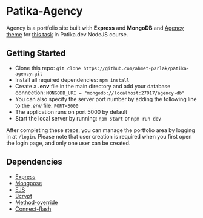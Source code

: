 # Patika-Agency
Agency is a portfolio site built with **Express** and **MongoDB** and [Agency theme](https://startbootstrap.com/theme/agency) for [this task](https://academy.patika.dev/tr/courses/nodejs-backend-patikasi-projeleri/Agency-Proje) in Patika.dev NodeJS course.

## Getting Started
- Clone this repo: ```git clone https://github.com/ahmet-parlak/patika-agency.git```
- Install all required dependencies: ```npm install```
- Create a **.env** file in the main directory and add your database connection: ```MONGODB_URI = "mongodb://localhost:27017/agency-db"```
- You can also specify the server port number by adding the following line to the *.env* file: ```PORT=3000```
- The application runs on port 5000 by default
- Start the local server by running: ```npm start``` or ```npm run dev```

After completing these steps, you can manage the portfolio area by logging in at `/login`. Please note that user creation is required when you first open the login page, and only one user can be created.

## Dependencies
- [Express](https://expressjs.com/)
- [Mongoose](https://mongoosejs.com/)
- [EJS](https://ejs.co/)
- [Bcrypt](https://www.npmjs.com/package/bcrypt)
- [Method-override](https://www.npmjs.com/package/method-override)
- [Connect-flash](https://www.npmjs.com/package/connect-flash)
